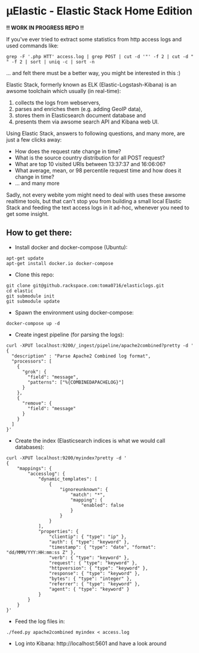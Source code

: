 µElastic - Elastic Stack Home Edition
=====================================

**!! WORK IN PROGRESS REPO !!**

If you've ever tried to extract some statistics from http access logs and used commands like:
```
grep -F '.php HTT' access.log | grep POST | cut -d '"' -f 2 | cut -d " " -f 2 | sort | uniq -c | sort -n
```
... and felt there must be a better way, you might be interested in this :)


Elastic Stack, formerly known as ELK (Elastic-Logstash-Kibana) is an awsome toolchain which usually (in real-time):

1. collects the logs from webservers,
2. parses and enriches them (e.g. adding GeoIP data),
2. stores them in Elasticsearch document database and
3. presents them via awsome search API and Kibana web UI.

Using Elastic Stack, answers to following questions, and many more, are just a few clicks away:

- How does the request rate change in time?
- What is the source country distribution for all POST request?
- What are top 10 visited URIs between 13:37:37 and 16:06:06?
- What average, mean, or 98 percentile request time and how does it change in time?
- ... and many more


Sadly, not every webite yom might need to deal with uses these awsome realtime tools, but that can't stop you from 
building a small local Elastic Stack and feeding the text access logs in it ad-hoc, whenever you need to get some insight.


How to get there:
-----------------
- Install docker and docker-compose (Ubuntu):
```
apt-get update
apt-get install docker.io docker-compose
```
- Clone this repo:
```
git clone git@github.rackspace.com:toma0716/elasticlogs.git
cd elastic
git submodule init
git submodule update
```
- Spawn the environment using docker-compose:
```
docker-compose up -d
```
- Create ingest pipeline (for parsing the logs):
```
curl -XPUT localhost:9200/_ingest/pipeline/apache2combined?pretty -d '
{
  "description" : "Parse Apache2 Combined log format",
  "processors": [
    {
      "grok": {
        "field": "message",
        "patterns": ["%{COMBINEDAPACHELOG}"]
      }
    },
    {
      "remove": {
        "field": "message"
      }
    }
  ]
}'
```
- Create the index (Elasticsearch indices is what we would call databases):
```
curl -XPUT localhost:9200/myindex?pretty -d '
{
    "mappings": {
        "accesslog": {
            "dynamic_templates": [
                {
                    "ignoreunknown": {
                        "match": "*",
                        "mapping": {
                            "enabled": false
                        }
                    }
                }
            ],
            "properties": {
                "clientip": { "type": "ip" },
                "auth": { "type": "keyword" },
                "timestamp": { "type": "date", "format": "dd/MMM/YYY:HH:mm:ss Z" },
                "verb": { "type": "keyword" },
                "request": { "type": "keyword" },
                "httpversion": { "type": "keyword" },
                "response": { "type": "keyword" },
                "bytes": { "type": "integer" },
                "referrer": { "type": "keyword" },
                "agent": { "type": "keyword" }
            }
        }
    }
}'
```
- Feed the log files in:
```
./feed.py apache2combined myindex < access.log
```
- Log into Kibana: http://localhost:5601 and have a look around
